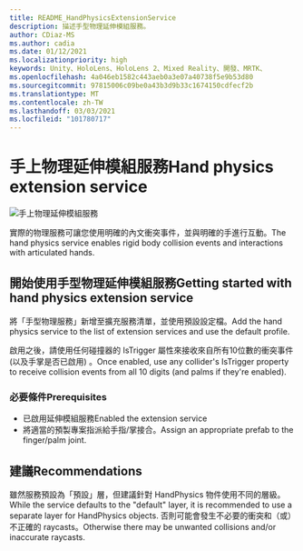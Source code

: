 ```yaml
---
title: README_HandPhysicsExtensionService
description: 描述手型物理延伸模組服務。
author: CDiaz-MS
ms.author: cadia
ms.date: 01/12/2021
ms.localizationpriority: high
keywords: Unity、HoloLens、HoloLens 2、Mixed Reality、開發、MRTK、
ms.openlocfilehash: 4a046eb1582c443aeb0a3e07a40738f5e9b53d80
ms.sourcegitcommit: 97815006c09be0a43b3d9b33c1674150cdfecf2b
ms.translationtype: MT
ms.contentlocale: zh-TW
ms.lasthandoff: 03/03/2021
ms.locfileid: "101780717"
---
```

# <a name="hand-physics-extension-service"></a><span data-ttu-id="57452-104">手上物理延伸模組服務</span><span class="sxs-lookup"><span data-stu-id="57452-104">Hand physics extension service</span></span>

![手上物理延伸模組服務](../../Images/HandPhysics/MRTK_UX_HandPhysics_Main.jpg)

<span data-ttu-id="57452-106">實際的物理服務可讓您使用明確的內文衝突事件，並與明確的手進行互動。</span><span class="sxs-lookup"><span data-stu-id="57452-106">The hand physics service enables rigid body collision events and interactions with articulated hands.</span></span>

## <a name="getting-started-with-hand-physics-extension-service"></a><span data-ttu-id="57452-107">開始使用手型物理延伸模組服務</span><span class="sxs-lookup"><span data-stu-id="57452-107">Getting started with hand physics extension service</span></span>

<span data-ttu-id="57452-108">將「手型物理服務」新增至擴充服務清單，並使用預設設定檔。</span><span class="sxs-lookup"><span data-stu-id="57452-108">Add the hand physics service to the list of extension services and use the default profile.</span></span>

<span data-ttu-id="57452-109">啟用之後，請使用任何碰撞器的 IsTrigger 屬性來接收來自所有10位數的衝突事件 (以及手掌是否已啟用) 。</span><span class="sxs-lookup"><span data-stu-id="57452-109">Once enabled, use any collider's IsTrigger property to receive collision events from all 10 digits (and palms if they're enabled).</span></span>

### <a name="prerequisites"></a><span data-ttu-id="57452-110">必要條件</span><span class="sxs-lookup"><span data-stu-id="57452-110">Prerequisites</span></span>

- <span data-ttu-id="57452-111">已啟用延伸模組服務</span><span class="sxs-lookup"><span data-stu-id="57452-111">Enabled the extension service</span></span>
- <span data-ttu-id="57452-112">將適當的預製專案指派給手指/掌接合。</span><span class="sxs-lookup"><span data-stu-id="57452-112">Assign an appropriate prefab to the finger/palm joint.</span></span>

## <a name="recommendations"></a><span data-ttu-id="57452-113">建議</span><span class="sxs-lookup"><span data-stu-id="57452-113">Recommendations</span></span>

<span data-ttu-id="57452-114">雖然服務預設為「預設」層，但建議針對 HandPhysics 物件使用不同的層級。</span><span class="sxs-lookup"><span data-stu-id="57452-114">While the service defaults to the "default" layer, it is recommended to use a separate layer for HandPhysics objects.</span></span> <span data-ttu-id="57452-115">否則可能會發生不必要的衝突和（或）不正確的 raycasts。</span><span class="sxs-lookup"><span data-stu-id="57452-115">Otherwise there may be unwanted collisions and/or inaccurate raycasts.</span></span>
